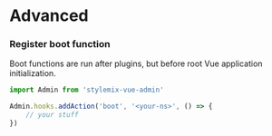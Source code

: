# Advanced

### Register boot function

Boot functions are run after plugins, but before root Vue application initialization. 

```javascript
import Admin from 'stylemix-vue-admin'

Admin.hooks.addAction('boot', '<your-ns>', () => {
    // your stuff
})
```

### 

